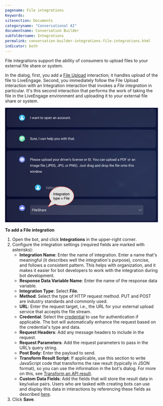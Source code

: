 ```yaml
---
pagename: File integrations
Keywords:
sitesection: Documents
categoryname: "Conversational AI"
documentname: Conversation Builder
subfoldername: Integrations
permalink: conversation-builder-integrations-file-integrations.html
indicator: both
---
```


File integrations support the ability of consumers to upload files to your external file share or system.

In the dialog, first, you add a [File Upload](conversation-builder-interactions-integrations.html#file-upload-integration-interactions) interaction; it handles upload of the file to LiveEngage. Second, you immediately follow the File Upload interaction with an Integration interaction that invokes a *File integration* in particular. It's this second interaction that performs the work of taking the file in the LiveEngage environment and uploading it to your external file share or system.

<img class="fancyimage" style="width:550px" src="img/ConvoBuilder/integrations_file.png">

**To add a File integration**

1. Open the bot, and click **Integrations** in the upper-right corner.
2. Configure the integration settings (required fields are marked with asterisks):
    - **Integration Name**: Enter the name of integration. Enter a name that's meaningful (it describes well the integration's purpose), concise, and follows a consistent pattern. This helps with organization, and it makes it easier for bot developers to work with the integration during bot development.
    - **Response Data Variable Name**: Enter the name of the response data variable.
    - **Integration Type**: Select **File**.
    - **Method**: Select the type of HTTP request method. PUT and POST are industry standards and commonly used.
    - **URL**: Enter the request target, i.e., the URL for your external upload service that accepts the file stream.
    - **Credential**: Select the [credential](bot-accounts-credentials.html) to use for authentication if applicable. The bot will automatically enhance the request based on the credential's type and data.
    - **Request Headers**: Add any message headers to include in the request.
    - **Request Parameters**: Add the request parameters to pass in the URL’s query string.
    - **Post Body**: Enter the payload to send.
    - **Transform Result Script**: If applicable, use this section to write JavaScript code that transforms the raw result (typically in JSON format), so you can use the information in the bot's dialog. For more on this, see [Transform an API result](conversation-builder-integrations-integration-basics.html#transform-an-api-result).
    - **Custom Data Fields**: Add the fields that will store the result data in key/value pairs. Users who are tasked with creating bots can use and display this data in interactions by referencing these fields as described [here](conversation-builder-interactions-interaction-basics.html#display-variables-in-interactions).
3. Click **Save**.